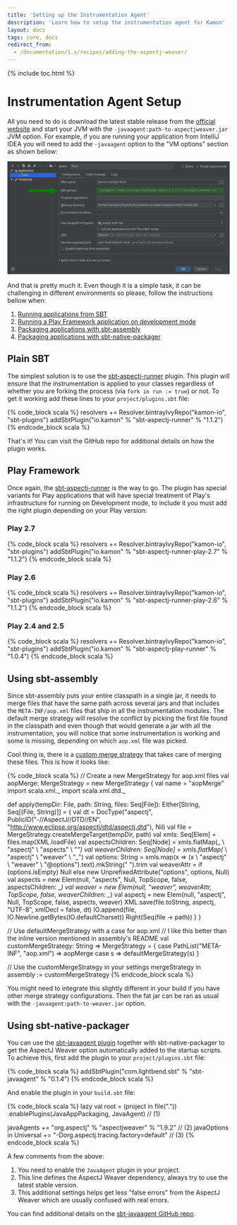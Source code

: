 ```yaml
---
title: 'Setting up the Instrumentation Agent'
description: 'Learn how to setup the instrumentation agent for Kamon'
layout: docs
tags: core, docs
redirect_from:
  - /documentation/1.x/recipes/adding-the-aspectj-weaver/
---
```


{% include toc.html %}

Instrumentation Agent Setup
===========================

All you need to do is download the latest stable release from the [official website][aspectjweaver] and start your JVM
with the `-javaagent:path-to-aspectjweaver.jar` JVM option. For example, if you are running your application from
IntelliJ IDEA you will need to add the `-javaagent` option to the "VM options" section as shown bellow:

<img class="img-fluid rounded" src="/assets/img/agent/intellij-javaagent.png">

And that is pretty much it. Even though it is a simple task, it can be challenging in different environments so please,
follow the instructions bellow when:
  1. [Running applications from SBT](#plain-sbt)
  2. [Running a Play Framework application on development mode](#play-framework)
  3. [Packaging applications with sbt-assembly](#using-sbt-assembly)
  3. [Packaging applications with sbt-native-packager](#using-sbt-native-packager)


Plain SBT
---------

The simplest solution is to use the [sbt-aspectj-runner][sbt-aspectj-runner] plugin. This plugin will ensure that the
instrumentation is applied to your classes regardless of whether you are forking the process (via `fork in run := true`)
or not. To get it working add these lines to your `project/plugins.sbt` file:

{% code_block scala %}
resolvers += Resolver.bintrayIvyRepo("kamon-io", "sbt-plugins")
addSbtPlugin("io.kamon" % "sbt-aspectj-runner" % "1.1.2")
{% endcode_block scala %}

That's it! You can visit the GitHub repo for additional details on how the plugin works.



Play Framework
--------------

Once again, the [sbt-aspectj-runner][sbt-aspectj-runner] is the way to go. The plugin has special variants for Play
applications that will have special treatment of Play's infrastructure for running on Development mode, to include it
you must add the right plugin depending on your Play version:

### Play 2.7

{% code_block scala %}
resolvers += Resolver.bintrayIvyRepo("kamon-io", "sbt-plugins")
addSbtPlugin("io.kamon" % "sbt-aspectj-runner-play-2.7" % "1.1.2")
{% endcode_block scala %}

### Play 2.6

{% code_block scala %}
resolvers += Resolver.bintrayIvyRepo("kamon-io", "sbt-plugins")
addSbtPlugin("io.kamon" % "sbt-aspectj-runner-play-2.6" % "1.1.2")
{% endcode_block scala %}

### Play 2.4 and 2.5

{% code_block scala %}
resolvers += Resolver.bintrayIvyRepo("kamon-io", "sbt-plugins")
addSbtPlugin("io.kamon" % "sbt-aspectj-play-runner" % "1.0.4")
{% endcode_block scala %}


Using sbt-assembly
------------------

Since sbt-assembly puts your entire classpath in a single jar, it needs to merge files that have the same path across
several jars and that includes the `META-INF/aop.xml` files that ship in all the instrumentation modules. The default
merge strategy will resolve the conflict by picking the first file found in the classpath and even though that would
generate a jar with all the instrumentation, you will notice that some instrumentation is working and some is missing,
depending on which `aop.xml` file was picked.

Cool thing is, there is a [custom merge strategy][aop-merge] that takes care of merging these files. This is how it
looks like:

{% code_block scala %}
// Create a new MergeStrategy for aop.xml files
val aopMerge: MergeStrategy = new MergeStrategy {
  val name = "aopMerge"
  import scala.xml._
  import scala.xml.dtd._

  def apply(tempDir: File, path: String, files: Seq[File]): Either[String, Seq[(File, String)]] = {
    val dt = DocType("aspectj", PublicID("-//AspectJ//DTD//EN", "http://www.eclipse.org/aspectj/dtd/aspectj.dtd"), Nil)
    val file = MergeStrategy.createMergeTarget(tempDir, path)
    val xmls: Seq[Elem] = files.map(XML.loadFile)
    val aspectsChildren: Seq[Node] = xmls.flatMap(_ \\ "aspectj" \ "aspects" \ "_")
    val weaverChildren: Seq[Node] = xmls.flatMap(_ \\ "aspectj" \ "weaver" \ "_")
    val options: String = xmls.map(x => (x \\ "aspectj" \ "weaver" \ "@options").text).mkString(" ").trim
    val weaverAttr = if (options.isEmpty) Null else new UnprefixedAttribute("options", options, Null)
    val aspects = new Elem(null, "aspects", Null, TopScope, false, aspectsChildren: _*)
    val weaver = new Elem(null, "weaver", weaverAttr, TopScope, false, weaverChildren: _*)
    val aspectj = new Elem(null, "aspectj", Null, TopScope, false, aspects, weaver)
    XML.save(file.toString, aspectj, "UTF-8", xmlDecl = false, dt)
    IO.append(file, IO.Newline.getBytes(IO.defaultCharset))
    Right(Seq(file -> path))
  }
}

// Use defaultMergeStrategy with a case for aop.xml
// I like this better than the inline version mentioned in assembly's README
val customMergeStrategy: String => MergeStrategy = {
  case PathList("META-INF", "aop.xml") =>
    aopMerge
  case s =>
    defaultMergeStrategy(s)
}

// Use the customMergeStrategy in your settings
mergeStrategy in assembly := customMergeStrategy
{% endcode_block scala %}

You might need to integrate this slightly different in your build if you have other merge strategy configurations. Then
the fat jar can be ran as usual with the `-javaagent:path-to-weaver.jar` option.



Using sbt-native-packager
-------------------------

You can use the [sbt-javaagent plugin][sbt-javaagent] together with sbt-native-packager to get the AspectJ Weaver
option automatically added to the startup scripts. To achieve this, first add the plugin to your `project/plugins.sbt`
file:

{% code_block scala %}
addSbtPlugin("com.lightbend.sbt" % "sbt-javaagent" % "0.1.4")
{% endcode_block scala %}

And enable the plugin in your `build.sbt` file:

{% code_block scala %}
lazy val root = (project in file("."))
  .enablePlugins(JavaAppPackaging, JavaAgent) // (1)

javaAgents += "org.aspectj" % "aspectjweaver" % "1.9.2" // (2)
javaOptions in Universal += "-Dorg.aspectj.tracing.factory=default" // (3)
{% endcode_block scala %}

A few comments from the above:
  1. You need to enable the `JavaAgent` plugin in your project.
  2. This line defines the AspectJ Weaver dependency, always try to use the latest stable version.
  3. This additional settings helps get less "false errors" from the AspectJ Weaver which are usually confused with
     real errors.

You can find additional details on the [sbt-javaagent GitHub repo][sbt-javaagent].

[aspectjweaver]: https://www.eclipse.org/aspectj/downloads.php
[sbt-aspectj-runner]: https://github.com/kamon-io/sbt-aspectj-runner
[aop-merge]: https://gist.github.com/colestanfield/fac042d3108b0c06e952
[sbt-javaagent]: https://github.com/sbt/sbt-javaagent/